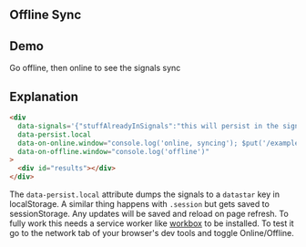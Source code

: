## Offline Sync

## Demo

<div
     data-signals='{"stuffAlreadyInSignals":"this will persist in the signals even without network"}'
     data-persist.local
     data-on-online.window="console.log('online, syncing'); $put('/examples/offline_sync/sync', false)"
     data-on-offline.window="console.log('offline')"
>
     <div id="results">Go offline, then online to see the signals sync</div>
</div>

## Explanation

```html
<div
  data-signals='{"stuffAlreadyInSignals":"this will persist in the signals even without network"}'
  data-persist.local
  data-on-online.window="console.log('online, syncing'); $put('/examples/offline_sync/sync', false)"
  data-on-offline.window="console.log('offline')"
>
  <div id="results"></div>
</div>
```

The `data-persist.local` attribute dumps the signals to a `datastar` key in localStorage. A similar thing happens with `.session` but gets saved to sessionStorage. Any updates will be saved and reload on page refresh. To fully work this needs a service worker like [workbox](https://developers.google.com/web/tools/workbox/) to be installed. To test it go to the network tab of your browser's dev tools and toggle Online/Offline.
